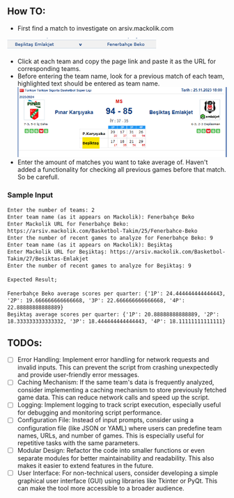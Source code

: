 ## How TO:

- First find a match to investigate on arsiv.mackolik.com

![img_1.png](img_1.png)

- Click at each team and copy the page link and paste it as the URL for corresponding teams.
- Before entering the team name, look for a previous match of each team, highlighted text should be entered as team
  name.
  ![img.png](img.png)
- Enter the amount of matches you want to take average of. Haven't added a functionality for checking all previous games
  before that match. So be carefull.

### Sample Input

```
Enter the number of teams: 2
Enter team name (as it appears on Mackolik): Fenerbahçe Beko
Enter Mackolik URL for Fenerbahçe Beko: https://arsiv.mackolik.com/Basketbol-Takim/25/Fenerbahce-Beko
Enter the number of recent games to analyze for Fenerbahçe Beko: 9
Enter team name (as it appears on Mackolik): Beşiktaş
Enter Mackolik URL for Beşiktaş: https://arsiv.mackolik.com/Basketbol-Takim/27/Besiktas-Emlakjet
Enter the number of recent games to analyze for Beşiktaş: 9

Expected Result;

Fenerbahçe Beko average scores per quarter: {'1P': 24.444444444444443, '2P': 19.666666666666668, '3P': 22.666666666666668, '4P': 22.88888888888889}
Beşiktaş average scores per quarter: {'1P': 20.88888888888889, '2P': 18.333333333333332, '3P': 18.444444444444443, '4P': 18.11111111111111}
```

## TODOs:

- [ ] Error Handling: Implement error handling for network requests and invalid inputs. This can prevent the script from
  crashing unexpectedly and provide user-friendly error messages.
- [ ] Caching Mechanism: If the same team's data is frequently analyzed, consider implementing a caching mechanism to
  store previously fetched game data. This can reduce network calls and speed up the script.
- [ ] Logging: Implement logging to track script execution, especially useful for debugging and monitoring script
  performance.
- [ ] Configuration File: Instead of input prompts, consider using a configuration file (like JSON or YAML) where users
  can predefine team names, URLs, and number of games. This is especially useful for repetitive tasks with the same
  parameters.
- [ ] Modular Design: Refactor the code into smaller functions or even separate modules for better maintainability and
  readability. This also makes it easier to extend features in the future.
- [ ] User Interface: For non-technical users, consider developing a simple graphical user interface (GUI) using
  libraries like Tkinter or PyQt. This can make the tool more accessible to a broader audience.
